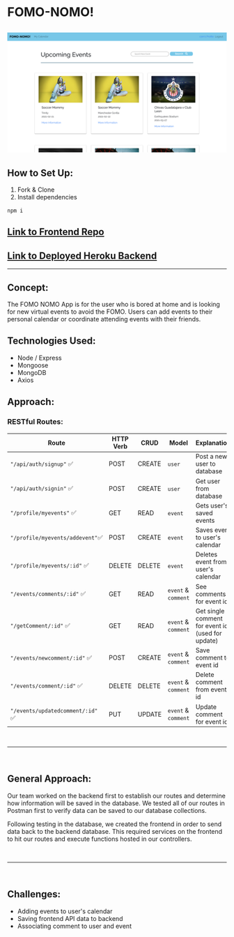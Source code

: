  # FOMO-NOMO! 
![](images/home-page-copy.png)
 ---

## How to Set Up:
1. Fork & Clone
2. Install dependencies
```
npm i
```

## [Link to Frontend Repo](https://github.com/SFX818/Team-5-frontend)
## [Link to Deployed Heroku Backend](https://fomo-nomo-backend.herokuapp.com/)

---

## Concept:

The FOMO NOMO App is for the user who is bored at home and is looking for new virtual events to avoid the FOMO. Users can add events to their personal calendar or coordinate attending events with their friends.


## Technologies Used:

* Node / Express
* Mongoose
* MongoDB
* Axios

## Approach:

### RESTful Routes: 

| Route | HTTP Verb | CRUD | Model | Explanation			
| ------------- | ------------- | ------------- | ------------- | ------------- |	
| `"/api/auth/signup"` ✅| POST | CREATE | `user` | Post a new user to database
|`"/api/auth/signin"` ✅| POST | CREATE | `user` | Get user from database
|`"/profile/myevents"` ✅| GET | READ | `event` | Gets user's saved events
|`"/profile/myevents/addevent"`✅ | POST | CREATE | `event` | Saves event to user's calendar
|`"/profile/myevents/:id"` ✅| DELETE | DELETE | `event` | Deletes event from user's calendar
|`"/events/comments/:id"` ✅| GET | READ | `event` & `comment` | See comments for event id
|`"/getComment/:id"` ✅| GET | READ | `event` & `comment` | Get single comment for event id (used for update)
|`"/events/newcomment/:id"` ✅| POST | CREATE | `event` & `comment` | Save comment to event id
|`"/events/comment/:id"` ✅| DELETE | DELETE | `event` & `comment` | Delete comment from event id
|`"/events/updatedcomment/:id"` ✅| PUT | UPDATE | `event` & `comment` | Update comment for event id



<br/>


---

<br/>

## General Approach:

Our team worked on the backend first to establish our routes and determine how information will be saved in the database. We tested all of our routes in Postman first to verify data can be saved to our database collections.

Following testing in the database, we created the frontend in order to send data back to the backend database. This required services on the frontend to hit our routes and execute functions hosted in our controllers.

<br/>

---

<br/>

## Challenges:
- Adding events to user's calendar
- Saving frontend API data to backend
- Associating comment to user and event

